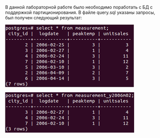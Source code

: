 В данной лабораторной работе было необходимо поработать с БД с поддержкой партиционирования.
В файле query.sql указаны запросы, был получен следующий результат:

![alt text](Screenshot%20(8).png)

![alt text](Screenshot%20(7).png)
